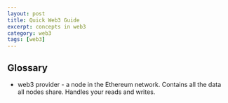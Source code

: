 ```yaml
---
layout: post
title: Quick Web3 Guide
excerpt: concepts in web3
category: web3
tags: [web3]
---
```


## Glossary
* web3 provider - a node in the Ethereum network. Contains all the data all nodes share. Handles your reads and writes.